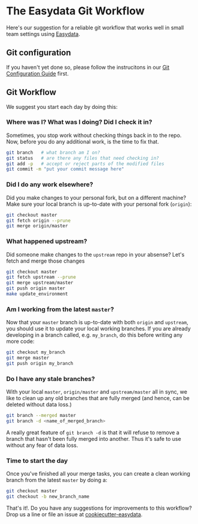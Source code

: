 # The Easydata Git Workflow
Here's our suggestion for a reliable git workflow that works well in small team settings using [Easydata][cookiecutter-easydata].

## Git configuration

If you haven't yet done so, please follow the instrucitons
in our [Git Configuration Guide](git-configuration.md) first.

## Git Workflow

We suggest you start each day by doing this:

### Where was I? What was I doing? Did I check it in?
Sometimes, you stop work without checking things back in to the repo.
Now, before you do any additional work, is the time to fix that.
```bash
git branch   # what branch am I on?
git status   # are there any files that need checking in?
git add -p   # accept or reject parts of the modified files
git commit -m "put your commit message here"
```

### Did I do any work elsewhere?
Did you make changes to your personal fork, but on a different machine? Make sure your local branch is up-to-date with your personal fork (`origin`):
```bash
git checkout master
git fetch origin --prune
git merge origin/master
```

### What happened upstream?
Did someone make changes to the `upstream` repo in your absense?
Let's fetch and merge those changes

```bash
git checkout master
git fetch upstream --prune
git merge upstream/master
git push origin master
make update_environment
```

### Am I working from the latest `master`?
Now that your `master` branch is up-to-date with both `origin` and `upstream`, you should use it to update your local working branches. If you are already developing in a branch called, e.g. `my_branch`, do this before writing any more code:

```bash
git checkout my_branch
git merge master
git push origin my_branch
```

### Do I have any stale branches?
With your local `master`, `origin/master` and `upstream/master` all in sync, we like to clean up any old branches that are fully merged (and hence, can be deleted without data loss.)
```bash
git branch --merged master
git branch -d <name_of_merged_branch>
```
A really great feature of `git branch -d` is that it will refuse to remove a branch that hasn't been fully merged into another. Thus it's safe to use without any fear of data loss.


### Time to start the day
Once you've finished all your merge tasks, you can create a clean working branch from the latest `master` by doing a:
```bash
git checkout master
git checkout -b new_branch_name
```

That's it!. Do you have any suggestions for improvements to this workflow? Drop us a line or file an issue at
[cookiecutter-easydata].

[cookiecutter-easydata]: https://github.com/hackalog/cookiecutter-easydata/
